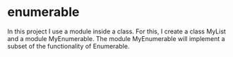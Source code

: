 # enumerable
In this project I use a module inside a class. For this, I create a class MyList and a module MyEnumerable. The module MyEnumerable will implement a subset of the functionality of Enumerable.
